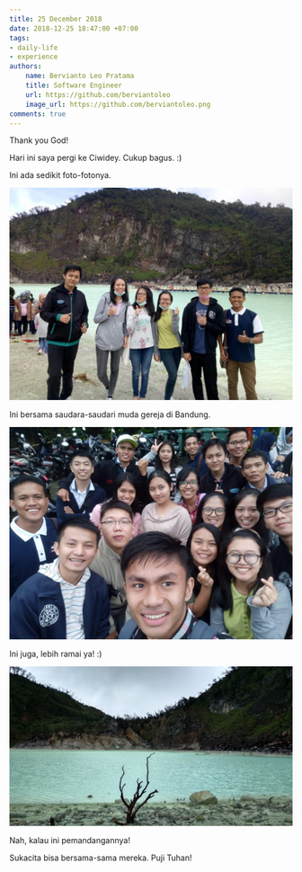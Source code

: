 ```yaml
---
title: 25 December 2018
date: 2018-12-25 18:47:00 +07:00
tags:
- daily-life
- experience
authors:
    name: Bervianto Leo Pratama
    title: Software Engineer
    url: https://github.com/berviantoleo
    image_url: https://github.com/berviantoleo.png
comments: true
---
```


Thank you God!

Hari ini saya pergi ke Ciwidey. Cukup bagus. :)

Ini ada sedikit foto-fotonya.

<!--truncate-->

![IMG-20181225-WA0007.jpg](/uploads/IMG-20181225-WA0007.jpg)

Ini bersama saudara-saudari muda gereja di Bandung.

![IMG-20181225-WA0011.jpg](/uploads/IMG-20181225-WA0011.jpg)

Ini juga, lebih ramai ya! :)

![IMG_20181225_085536_HDR.jpg](/uploads/IMG_20181225_085536_HDR.jpg)

Nah, kalau ini pemandangannya!

Sukacita bisa bersama-sama mereka. Puji Tuhan!

